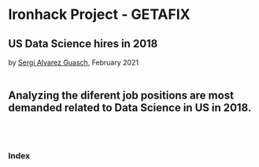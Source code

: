 # Ironhack Project - GETAFIX 
## US Data Science hires in 2018

by [Sergi Alvarez Guasch](https://github.com/SergiGuasch/sergiguasch), February 2021
<br/><br/>

## Analyzing the diferent job positions are most demanded related to Data Science in US in 2018.
<br/><br/>

### Index






